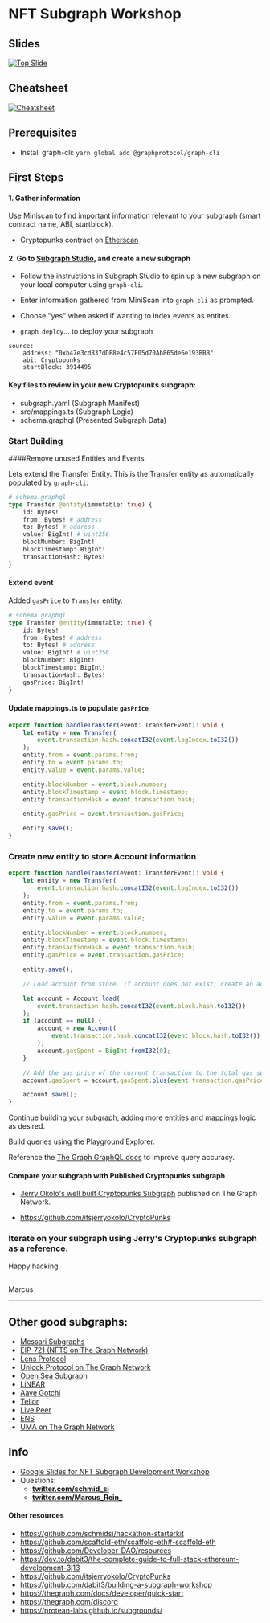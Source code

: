 # NFT Subgraph Workshop

## Slides

[![Top Slide](./slide1.png)](https://docs.google.com/presentation/d/1-jZd4Sp83YW6r2KhXYeU4sOlKdcmp0LVi3WF1VAkxzk/edit?usp=sharing)

## Cheatsheet

[![Cheatsheet](./cheatsheet.png)](./cheatsheet_Design_ETH_SF.pdf)

## Prerequisites

-   Install graph-cli: `yarn global add @graphprotocol/graph-cli`

## First Steps

#### 1. Gather information

Use [Miniscan](https://startblock.vercel.app/) to find important information relevant to your subgraph (smart contract name, ABI, startblock).

-   Cryptopunks contract on [Etherscan](https://etherscan.io/address/0xb47e3cd837ddf8e4c57f05d70ab865de6e193bbb)

#### 2. Go to [Subgraph Studio](https://thegraph.com/studio/), and create a new subgraph

-   Follow the instructions in Subgraph Studio to spin up a new subgraph on your local computer using `graph-cli`.

-   Enter information gathered from MiniScan into `graph-cli` as prompted.

-   Choose "yes" when asked if wanting to index events as entites.
-   `graph deploy`... to deploy your subgraph

```
source:
    address: "0xb47e3cd837dDF8e4c57F05d70Ab865de6e193BBB"
    abi: Cryptopunks
    startBlock: 3914495
```

#### Key files to review in your new Cryptopunks subgraph:

-   subgraph.yaml (Subgraph Manifest)
-   src/mappings.ts (Subgraph Logic)
-   schema.graphql (Presented Subgraph Data)

### Start Building

####Remove unused Entities and Events

Lets extend the Transfer Entity. This is the Transfer entity as automatically populated by `graph-cli`:

```graphql
# schema.graphql
type Transfer @entity(immutable: true) {
	id: Bytes!
	from: Bytes! # address
	to: Bytes! # address
	value: BigInt! # uint256
	blockNumber: BigInt!
	blockTimestamp: BigInt!
	transactionHash: Bytes!
}
```

#### Extend event

Added `gasPrice` to `Transfer` entity.

```graphql
# schema.graphql
type Transfer @entity(immutable: true) {
	id: Bytes!
	from: Bytes! # address
	to: Bytes! # address
	value: BigInt! # uint256
	blockNumber: BigInt!
	blockTimestamp: BigInt!
	transactionHash: Bytes!
	gasPrice: BigInt!
}
```

#### Update mappings.ts to populate `gasPrice`

```typescript
export function handleTransfer(event: TransferEvent): void {
	let entity = new Transfer(
		event.transaction.hash.concatI32(event.logIndex.toI32())
	);
	entity.from = event.params.from;
	entity.to = event.params.to;
	entity.value = event.params.value;

	entity.blockNumber = event.block.number;
	entity.blockTimestamp = event.block.timestamp;
	entity.transactionHash = event.transaction.hash;

	entity.gasPrice = event.transaction.gasPrice;

	entity.save();
}
```

### Create new entity to store Account information

```typescript
export function handleTransfer(event: TransferEvent): void {
	let entity = new Transfer(
		event.transaction.hash.concatI32(event.logIndex.toI32())
	);
	entity.from = event.params.from;
	entity.to = event.params.to;
	entity.value = event.params.value;

	entity.blockNumber = event.block.number;
	entity.blockTimestamp = event.block.timestamp;
	entity.transactionHash = event.transaction.hash;
	entity.gasPrice = event.transaction.gasPrice;

	entity.save();

	// Load account from store. If account does not exist, create an account and set the gasSpent to 0.

	let account = Account.load(
		event.transaction.hash.concatI32(event.block.hash.toI32())
	);
	if (account == null) {
		account = new Account(
			event.transaction.hash.concatI32(event.block.hash.toI32())
		);
		account.gasSpent = BigInt.fromI32(0);
	}

	// Add the gas price of the current transaction to the total gas spent
	account.gasSpent = account.gasSpent.plus(event.transaction.gasPrice);

	account.save();
}
```

Continue building your subgraph, adding more entities and mappings logic as desired.

Build queries using the Playground Explorer.

Reference the [The Graph GraphQL docs](https://thegraph.com/docs/en/querying/graphql-api/) to improve query accuracy.

#### Compare your subgraph with Published Cryptopunks subgraph

-   [Jerry Okolo's well built Cryptopunks Subgraph](https://thegraph.com/explorer/subgraphs/YqMJatbgbqy1GodtbYZv4U9NzyaScCgSF7CAE5ivAM7?view=Overview&chain=mainnet) published on The Graph Network.

-   https://github.com/itsjerryokolo/CryptoPunks

### Iterate on your subgraph using Jerry's Cryptopunks subgraph as a reference.

Happy hacking,

##

Marcus

---

## Other good subgraphs:

-   [Messari Subgraphs](https://subgraphs.messari.io)
-   [EIP-721 (NFTS on The Graph Network)](https://thegraph.com/explorer/subgraph?id=AVZ1dGwmRGKsbDAbwvxNmXzeEkD48voB3LfGqj5w7FUS&view=Overview)
-   [Lens Protocol](https://thegraph.com/hosted-service/subgraph/anudit/lens-protocol)
-   [Unlock Protocol on The Graph Network](https://thegraph.com/explorer/subgraph?id=8u7KcVRxjtTDRgEJup3UuPJk6YoRDTHNpSMk5BEpdw42&view=Overview)
-   [Open Sea Subgraph](https://thegraph.com/hosted-service/subgraph/protofire/opensea-wyvern-exchange-subgraph)
-   [LiNEAR](https://thegraph.com/hosted-service/subgraph/linear-protocol/linear)
-   [Aave Gotchi](https://thegraph.com/hosted-service/subgraph/aavegotchi/aavegotchi-core-matic)
-   [Tellor](https://thegraph.com/hosted-service/subgraph/tellor-io/tellorxoraclemainhgraph)
-   [Live Peer](https://thegraph.com/hosted-service/subgraph/livepeer/arbitrum-one)
-   [ENS](https://thegraph.com/hosted-service/subgraph/ensdomains/ens)
-   [UMA on The Graph Network](https://thegraph.com/explorer/subgraph?id=41LCrgtCNBQyDiVVyZEuPxbvkBH9BxxLU3nEZst77V8o&view=Overview)

## Info

-   [Google Slides for NFT Subgraph Development Workshop](https://docs.google.com/presentation/d/1MMgXx_GrufU_o0JdFhEmqpxRKAFyMAxSdYyGO-9kfnU/edit?usp=sharing)
-   Questions:
    -   **[twitter.com/schmid_si](https://twitter.com/schmid_si)**
    -   **[twitter.com/Marcus_Rein\_](https://twitter.com/Marcus_Rein_)**

#### Other resources

-   https://github.com/schmidsi/hackathon-starterkit
-   https://github.com/scaffold-eth/scaffold-eth#-scaffold-eth
-   https://github.com/Developer-DAO/resources
-   https://dev.to/dabit3/the-complete-guide-to-full-stack-ethereum-development-3j13
-   https://github.com/itsjerryokolo/CryptoPunks
-   https://github.com/dabit3/building-a-subgraph-workshop
-   https://thegraph.com/docs/developer/quick-start
-   https://thegraph.com/discord
-   https://protean-labs.github.io/subgrounds/
